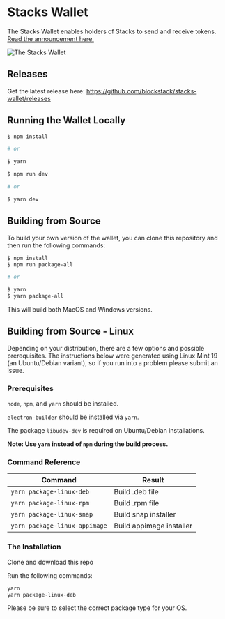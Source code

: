 # Stacks Wallet

The Stacks Wallet enables holders of Stacks to send and receive tokens. [Read the announcement here.](https://blog.blockstack.org/introducing-the-stacks-wallet/)

![The Stacks Wallet](https://file-elonievacp.now.sh/)

## Releases
Get the latest release here: https://github.com/blockstack/stacks-wallet/releases

## Running the Wallet Locally

```bash
$ npm install

# or

$ yarn
```

```bash
$ npm run dev

# or

$ yarn dev
```

## Building from Source
To build your own version of the wallet, you can clone this repository and then run the following commands:

```bash
$ npm install
$ npm run package-all

# or

$ yarn
$ yarn package-all
```

This will build both MacOS and Windows versions.

## Building from Source - Linux

Depending on your distribution, there are a few options and possible prerequisites. The instructions below were generated using Linux Mint 19 (an Ubuntu/Debian variant), so if you run into a problem please submit an issue.

### Prerequisites

`node`, `npm`, and `yarn` should be installed.

`electron-builder` should be installed via `yarn`.

The package `libudev-dev` is required on Ubuntu/Debian installations.

__Note: Use `yarn` instead of `npm` during the build process.__

### Command Reference

| Command | Result |
| ------- | ------ |
| `yarn package-linux-deb`      | Build .deb file  |
| `yarn package-linux-rpm`      | Build .rpm file |
| `yarn package-linux-snap`     | Build snap installer |
| `yarn package-linux-appimage` | Build appimage installer |

### The Installation

Clone and download this repo

Run the following commands:

```bash
yarn
yarn package-linux-deb
```

Please be sure to select the correct package type for your OS.
